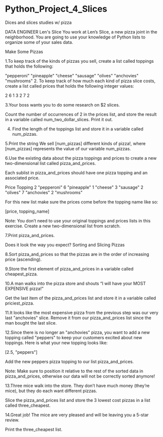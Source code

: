 # Python_Project_4_Slices
Dices and slices studies w/ pizza 

DATA ENGINEER
Len's Slice
You work at Len’s Slice, a new pizza joint in the neighborhood. You are going to use your knowledge of Python lists to organize some of your sales data. 


Make Some Pizzas

1.To keep track of the kinds of pizzas you sell, create a list called toppings that holds the following:

"pepperoni"
"pineapple"
"cheese"
"sausage"
"olives"
"anchovies"
"mushrooms"
2. To keep track of how much each kind of pizza slice costs, create a list called prices that holds the following integer values:

2
6
1
3
2
7
2

3.Your boss wants you to do some research on $2 slices.

Count the number of occurrences of 2 in the prices list, and store the result in a variable called num_two_dollar_slices. Print it out.

4. Find the length of the toppings list and store it in a variable called num_pizzas.

5.Print the string We sell [num_pizzas] different kinds of pizza!, where [num_pizzas] represents the value of our variable num_pizzas.

6.Use the existing data about the pizza toppings and prices to create a new two-dimensional list called pizza_and_prices.

Each sublist in pizza_and_prices should have one pizza topping and an associated price.

Price	Topping
2	"pepperoni"
6	"pineapple"
1	"cheese"
3	"sausage"
2	"olives"
7	"anchovies"
2	"mushrooms"

For this new list make sure the prices come before the topping name like so:

[price, topping_name]


Note: You don’t need to use your original toppings and prices lists in this exercise. Create a new two-dimensional list from scratch.

7.Print pizza_and_prices.

Does it look the way you expect?
Sorting and Slicing Pizzas

8.Sort pizza_and_prices so that the pizzas are in the order of increasing price (ascending).

9.Store the first element of pizza_and_prices in a variable called cheapest_pizza.

10.A man walks into the pizza store and shouts “I will have your MOST EXPENSIVE pizza!”

Get the last item of the pizza_and_prices list and store it in a variable called priciest_pizza.

11.It looks like the most expensive pizza from the previous step was our very last "anchovies" slice. Remove it from our pizza_and_prices list since the man bought the last slice.

12.Since there is no longer an "anchovies" pizza, you want to add a new topping called "peppers" to keep your customers excited about new toppings. Here is what your new topping looks like:

[2.5, "peppers"]


Add the new peppers pizza topping to our list pizza_and_prices.

Note: Make sure to position it relative to the rest of the sorted data in pizza_and_prices, otherwise our data will not be correctly sorted anymore!

13.Three mice walk into the store. They don’t have much money (they’re mice), but they do each want different pizzas.

Slice the pizza_and_prices list and store the 3 lowest cost pizzas in a list called three_cheapest.

14.Great job! The mice are very pleased and will be leaving you a 5-star review.

Print the three_cheapest list.
